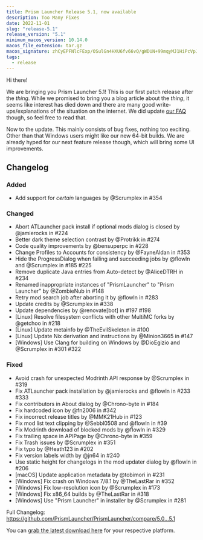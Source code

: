 ```yaml
---
title: Prism Launcher Release 5.1, now available
description: Too Many Fixes
date: 2022-11-01
slug: "release-5.1"
release_version: "5.1"
minimum_macos_version: 10.14.0
macos_file_extension: tar.gz
macos_signature: zhCyEPFNlcFExp/OSulGn4HXU6fv66vQ/gWDUN+99mqyMJ1HiPcVpJ2/u4e8hyaPGn8hU/jTHHOrRqxC5xIVDg==
tags:
  - release
---
```


Hi there!

We are bringing you Prism Launcher 5.1!
This is our first patch release after the _thing_.
While we promised to bring you a blog article about the _thing_, it seems like interest has died down and there are many good write-ups/explanations of the situation on the internet.
We did update [our FAQ](../../wiki/overview/faq) though, so feel free to read that.

Now to the update.
This mainly consists of bug fixes, nothing too exciting.
Other than that Windows users might like our new 64-bit builds.
We are already hyped for our next feature release though, which will bring some UI improvements.

## Changelog

### Added

- Add support for _certain_ languages by @Scrumplex in #354

### Changed

- Abort ATLauncher pack install if optional mods dialog is closed by @jamierocks in #224
- Better dark theme selection contrast by @Protrikk in #274
- Code quality improvements by @bensuperpc in #228
- Change Profiles to Accounts for consistency by @FayneAldan in #353
- Hide the ProgressDialog when failing and succeeding jobs by @flowln and @Scrumplex in #185 #225
- Remove duplicate Java entries from Auto-detect by @AliceDTRH in #234
- Renamed inappropriate instances of "PrismLauncher" to "Prism Launcher" by @ZombieNub in #148
- Retry mod search job after aborting it by @flowln in #283
- Update credits by @Scrumplex in #338
- Update dependencies by @renovate[bot] in #197 #198
- [Linux] Resolve filesystem conflicts with other MultiMC forks by @getchoo in #218
- [Linux] Update metainfo by @TheEvilSkeleton in #100
- [Linux] Update Nix derivation and instructions by @Minion3665 in #147
- [Windows] Use Clang for building on Windows by @DioEgizio and @Scrumplex in #301 #322

### Fixed

- Avoid crash for unexpected Modrinth API response by @Scrumplex in #319
- Fix ATLauncher pack installation by @jamierocks and @flowln in #233 #333
- Fix contributors in About dialog by @Chrono-byte in #184
- Fix hardcoded icon by @fn2006 in #342
- Fix incorrect release titles by @MMK21Hub in #123
- Fix mod list text clipping by @Sebbl0508 and @flowln in #39
- Fix Modrinth download of blocked mods by @flowln in #329
- Fix trailing space in APIPage by @Chrono-byte in #359
- Fix Trash issues by @Scrumplex in #351
- Fix typo by @Heath123 in #202
- Fix version labels width by @jn64 in #240
- Use static height for changelogs in the mod updater dialog by @flowln in #206
- [macOS] Update application metadata by @tobimori in #231
- [Windows] Fix crash on Windows 7/8.1 by @TheLastRar in #352
- [Windows] Fix low-resolution icon by @Scrumplex in #173
- [Windows] Fix x86_64 builds by @TheLastRar in #318
- [Windows] Use "Prism Launcher" in installer by @Scrumplex in #281

Full Changelog: <https://github.com/PrismLauncher/PrismLauncher/compare/5.0...5.1>

You can [grab the latest download here](https://prismlauncher.org/download/) for your respective platform.
